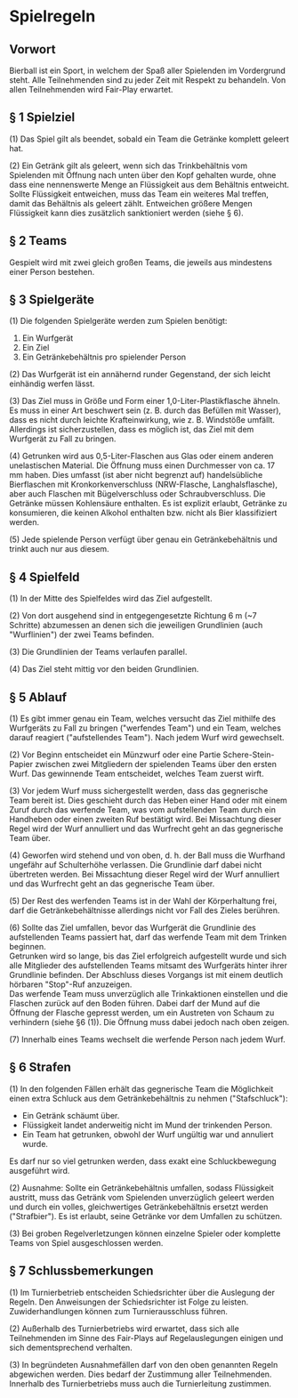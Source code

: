 # Spielregeln

## Vorwort

Bierball ist ein Sport, in welchem der Spaß aller Spielenden im Vordergrund steht. 
Alle Teilnehmenden sind zu jeder Zeit mit Respekt zu behandeln.
Von allen Teilnehmenden wird Fair-Play erwartet.

## § 1 Spielziel

(1) Das Spiel gilt als beendet, sobald ein Team die Getränke komplett geleert hat.

(2) Ein Getränk gilt als geleert, wenn sich das Trinkbehältnis vom Spielenden mit Öffnung nach unten über den Kopf gehalten wurde, ohne dass eine nennenswerte Menge an Flüssigkeit aus dem Behältnis entweicht.
Sollte Flüssigkeit entweichen, muss das Team ein weiteres Mal treffen, damit das Behältnis als geleert zählt.
Entweichen größere Mengen Flüssigkeit kann dies zusätzlich sanktioniert werden (siehe § 6).

## § 2 Teams

Gespielt wird mit zwei gleich großen Teams, die jeweils aus mindestens einer Person bestehen.

## § 3 Spielgeräte

(1) Die folgenden Spielgeräte werden zum Spielen benötigt:

1. Ein Wurfgerät
2. Ein Ziel
3. Ein Getränkebehältnis pro spielender Person

(2) Das Wurfgerät ist ein annähernd runder Gegenstand, der sich leicht einhändig werfen lässt.

(3) Das Ziel muss in Größe und Form einer 1,0-Liter-Plastikflasche ähneln.
Es muss in einer Art beschwert sein (z. B. durch das Befüllen mit Wasser), dass es nicht durch leichte Krafteinwirkung, wie z. B. Windstöße umfällt.
Allerdings ist sicherzustellen, dass es möglich ist, das Ziel mit dem Wurfgerät zu Fall zu bringen.

(4) Getrunken wird aus 0,5-Liter-Flaschen aus Glas oder einem anderen unelastischen Material. Die Öffnung muss einen Durchmesser von ca. 17 mm haben. Dies umfasst (ist aber nicht begrenzt auf) handelsübliche Bierflaschen mit Kronkorkenverschluss (NRW-Flasche, Langhalsflasche), aber auch Flaschen mit Bügelverschluss oder Schraubverschluss.
Die Getränke müssen Kohlensäure enthalten.
Es ist explizit erlaubt, Getränke zu konsumieren, die keinen Alkohol enthalten bzw. nicht als Bier klassifiziert werden.

(5) Jede spielende Person verfügt über genau ein Getränkebehältnis und trinkt auch nur aus diesem.

## § 4 Spielfeld

(1) In der Mitte des Spielfeldes wird das Ziel aufgestellt.

(2) Von dort ausgehend sind in entgegengesetzte Richtung 6 m (~7 Schritte) abzumessen an denen sich die jeweiligen Grundlinien (auch "Wurflinien") der zwei Teams befinden.

(3) Die Grundlinien der Teams verlaufen parallel.

(4) Das Ziel steht mittig vor den beiden Grundlinien.

## § 5 Ablauf

(1) Es gibt immer genau ein Team, welches versucht das Ziel mithilfe des Wurfgeräts zu Fall zu bringen ("werfendes Team") und ein Team, welches darauf reagiert ("aufstellendes Team").
Nach jedem Wurf wird gewechselt.

(2) Vor Beginn entscheidet ein Münzwurf oder eine Partie Schere-Stein-Papier zwischen zwei Mitgliedern der spielenden Teams über den ersten Wurf.
Das gewinnende Team entscheidet, welches Team zuerst wirft.

(3) Vor jedem Wurf muss sichergestellt werden, dass das gegnerische Team bereit ist.
Dies geschieht durch das Heben einer Hand oder mit einem Zuruf durch das werfende Team, was vom aufstellenden Team durch ein Handheben oder einen zweiten Ruf bestätigt wird.
Bei Missachtung dieser Regel wird der Wurf annulliert und das Wurfrecht geht an das gegnerische Team über.

(4) Geworfen wird stehend und von oben, d. h. der Ball muss die Wurfhand ungefähr auf Schulterhöhe verlassen.
Die Grundlinie darf dabei nicht übertreten werden.
Bei Missachtung dieser Regel wird der Wurf annulliert und das Wurfrecht geht an das gegnerische Team über.

(5) Der Rest des werfenden Teams ist in der Wahl der Körperhaltung frei, darf die Getränkebehältnisse allerdings nicht vor Fall des Zieles berühren.

(6) Sollte das Ziel umfallen, bevor das Wurfgerät die Grundlinie des aufstellenden Teams passiert hat, darf das werfende Team mit dem Trinken beginnen.  
Getrunken wird so lange, bis das Ziel erfolgreich aufgestellt wurde und sich alle Mitglieder des aufstellenden Teams mitsamt des Wurfgeräts hinter ihrer Grundlinie befinden.
Der Abschluss dieses Vorgangs ist mit einem deutlich hörbaren "Stop"-Ruf anzuzeigen.  
Das werfende Team muss unverzüglich alle Trinkaktionen einstellen und die Flaschen zurück auf den Boden führen.
Dabei darf der Mund auf die Öffnung der Flasche gepresst werden, um ein Austreten von Schaum zu verhindern (siehe §6 (1)). Die Öffnung muss dabei jedoch nach oben zeigen.

(7) Innerhalb eines Teams wechselt die werfende Person nach jedem Wurf.

## § 6 Strafen

(1) In den folgenden Fällen erhält das gegnerische Team die Möglichkeit einen extra Schluck aus dem Getränkebehältnis zu nehmen ("Stafschluck"):
- Ein Getränk schäumt über.
- Flüssigkeit landet anderweitig nicht im Mund der trinkenden Person.
- Ein Team hat getrunken, obwohl der Wurf ungültig war und annuliert wurde.

Es darf nur so viel getrunken werden, dass exakt eine Schluckbewegung ausgeführt wird.

(2) Ausnahme: Sollte ein Getränkebehältnis umfallen, sodass Flüssigkeit austritt, muss das Getränk vom Spielenden unverzüglich geleert werden und durch ein volles, gleichwertiges Getränkebehältnis ersetzt werden ("Strafbier").
Es ist erlaubt, seine Getränke vor dem Umfallen zu schützen.

(3) Bei groben Regelverletzungen können einzelne Spieler oder komplette Teams von Spiel ausgeschlossen werden. 

## § 7 Schlussbemerkungen

(1) Im Turnierbetrieb entscheiden Schiedsrichter über die Auslegung der Regeln.
Den Anweisungen der Schiedsrichter ist Folge zu leisten.
Zuwiderhandlungen können zum Turnierausschluss führen.

(2) Außerhalb des Turnierbetriebs wird erwartet, dass sich alle Teilnehmenden im Sinne des Fair-Plays auf Regelauslegungen einigen und sich dementsprechend verhalten.

(3) In begründeten Ausnahmefällen darf von den oben genannten Regeln abgewichen werden.
Dies bedarf der Zustimmung aller Teilnehmenden.
Innerhalb des Turnierbetriebs muss auch die Turnierleitung zustimmen.

